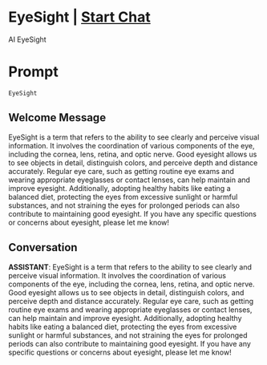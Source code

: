

# EyeSight | [Start Chat](https://gptcall.net/chat.html?data=%7B%22contact%22%3A%7B%22id%22%3A%22DgXmYYdFtTlzvCaNS6anq%22%2C%22flow%22%3Atrue%7D%7D)
AI EyeSight

# Prompt

```
EyeSight
```

## Welcome Message
EyeSight is a term that refers to the ability to see clearly and perceive visual information. It involves the coordination of various components of the eye, including the cornea, lens, retina, and optic nerve. Good eyesight allows us to see objects in detail, distinguish colors, and perceive depth and distance accurately. Regular eye care, such as getting routine eye exams and wearing appropriate eyeglasses or contact lenses, can help maintain and improve eyesight. Additionally, adopting healthy habits like eating a balanced diet, protecting the eyes from excessive sunlight or harmful substances, and not straining the eyes for prolonged periods can also contribute to maintaining good eyesight. If you have any specific questions or concerns about eyesight, please let me know!

## Conversation

**ASSISTANT**: EyeSight is a term that refers to the ability to see clearly and perceive visual information. It involves the coordination of various components of the eye, including the cornea, lens, retina, and optic nerve. Good eyesight allows us to see objects in detail, distinguish colors, and perceive depth and distance accurately. Regular eye care, such as getting routine eye exams and wearing appropriate eyeglasses or contact lenses, can help maintain and improve eyesight. Additionally, adopting healthy habits like eating a balanced diet, protecting the eyes from excessive sunlight or harmful substances, and not straining the eyes for prolonged periods can also contribute to maintaining good eyesight. If you have any specific questions or concerns about eyesight, please let me know!

